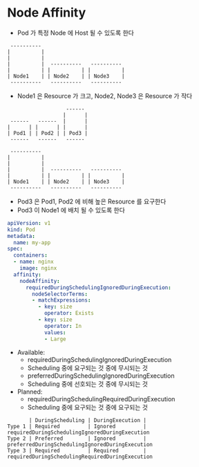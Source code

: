 # Node Affinity

* Pod 가 특정 Node 에 Host 될 수 있도록 한다


```
 ----------                            
|          |                           
|          |                           
|          |  ----------   ----------  
|          | |          | |          | 
| Node1    | | Node2    | | Node3    | 
 ----------   ----------   ----------  
```

* Node1 은 Resource 가 크고, Node2, Node3 은 Resource 가 작다

```
                   ------  
                  |      | 
 ------   ------  |      | 
|      | |      | |      | 
| Pod1 | | Pod2 | | Pod3 | 
 ------   ------   ------  

 ----------                            
|          |                           
|          |                           
|          |  ----------   ----------  
|          | |          | |          | 
| Node1    | | Node2    | | Node3    | 
 ----------   ----------   ----------  
```

* Pod3 은 Pod1, Pod2 에 비해 높은 Resource 를 요구한다
* Pod3 이 Node1 에 배치 될 수 있도록 한다

```yaml
apiVersion: v1
kind: Pod
metadata:
  name: my-app
spec:
  containers:
  - name: nginx
    image: nginx
  affinity:
    nodeAffinity:
      requiredDuringSchedulingIgnoredDuringExecution:
        nodeSelectorTerms:
        - matchExpressions:
          - key: size
            operator: Exists
          - key: size
            operator: In
            values: 
            - Large
```

* Available:
    * requiredDuringSchedulingIgnoredDuringExecution
    * Scheduling 중에 요구되는 것 중에 무시되는 것
    * preferredDuringSchedulingIgnoredDuringExecution
    * Scheduling 중에 선호되는 것 중에 무시되는 것
* Planned:
    * requiredDuringSchedulingRequiredDuringExecution 
    * Scheduling 중에 요구되는 것 중에 요구되는 것

```
       | DuringScheduling | DuringExecution |                                                 
Type 1 | Required         | Ignored         | requiredDuringSchedulingIgnoredDuringExecution  
Type 2 | Preferred        | Ignored         | preferredDuringSchedulingIgnoredDuringExecution 
Type 3 | Required         | Required        | requiredDuringSchedulingRequiredDuringExecution 
```